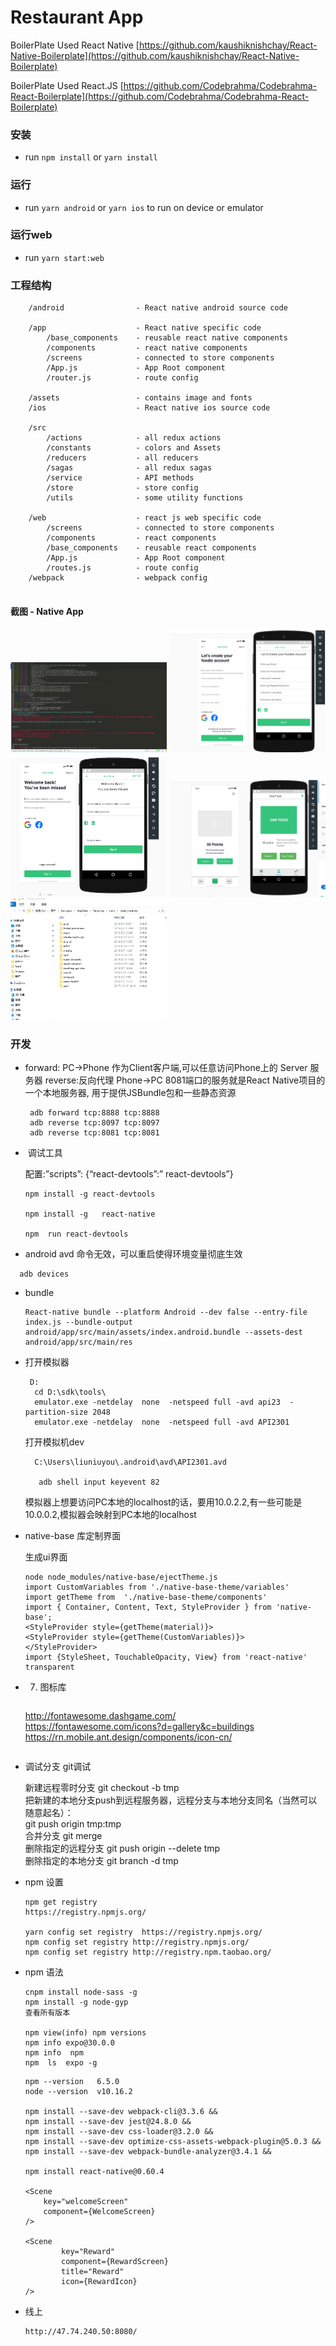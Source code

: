 # Restaurant App

BoilerPlate Used React Native [https://github.com/kaushiknishchay/React-Native-Boilerplate](https://github.com/kaushiknishchay/React-Native-Boilerplate)

BoilerPlate Used React.JS [https://github.com/Codebrahma/Codebrahma-React-Boilerplate](https://github.com/Codebrahma/Codebrahma-React-Boilerplate)



### 安装

- run `npm install` or `yarn install`

### 运行

- run `yarn android` or `yarn ios` to run on device or emulator

### 运行web

- run `yarn start:web`

### 工程结构

```
    /android                - React native android source code
    
    /app                    - React native specific code
        /base_components    - reusable react native components
        /components         - react native components
        /screens            - connected to store components
        /App.js             - App Root component
        /router.js          - route config
        
    /assets                 - contains image and fonts
    /ios                    - React native ios source code
    
    /src
        /actions            - all redux actions
        /constants          - colors and Assets
        /reducers           - all reducers
        /sagas              - all redux sagas  
        /service            - API methods
        /store              - store config
        /utils              - some utility functions

    /web                    - react js web specific code
        /screens            - connected to store components
        /components         - react components
        /base_components    - reusable react components
        /App.js             - App Root component
        /routes.js          - route config
    /webpack                - webpack config
    
```

#### 截图 - Native App
<img src="screenshots/debug.png" data-canonical-src="screenshots/debug.png" width="250" />
<img src="screenshots/11.png" data-canonical-src="screenshots/11.png" width="250" />
<img src="screenshots/12.png" data-canonical-src="screenshots/12.png" width="250" />
<img src="screenshots/13.png" data-canonical-src="./screenshots/13.png" width="250" />
<img src="screenshots/npm.png" data-canonical-src="./screenshots/npm.png" width="250" />


### 开发
- forward:  PC->Phone 作为Client客户端,可以任意访问Phone上的 Server 服务器  reverse:反向代理  Phone->PC     8081端口的服务就是React Native项目的一个本地服务器, 用于提供JSBundle包和一些静态资源
  
  ```
   adb forward tcp:8888 tcp:8888
   adb reverse tcp:8097 tcp:8097  
   adb reverse tcp:8081 tcp:8081
  ```

- ​    调试工具
  
   配置:”scripts”: {“react-devtools”:” react-devtools”}

  ```
  npm install -g react-devtools     
  
  npm install -g   react-native
  
  npm  run react-devtools
  ```
  
-   android avd  命令无效，可以重启使得环境变量彻底生效
  
```
  adb devices
  ```
  
- bundle 

  ```
  React-native bundle --platform Android --dev false --entry-file index.js --bundle-output android/app/src/main/assets/index.android.bundle --assets-dest android/app/src/main/res
  ```

  

- 打开模拟器
  
  ```
   D: 
    cd D:\sdk\tools\          
    emulator.exe -netdelay  none  -netspeed full -avd api23  -partition-size 2048   
    emulator.exe -netdelay  none  -netspeed full -avd API2301   
  ```
  
  打开模拟机dev   
  
  ```
    C:\Users\liuniuyou\.android\avd\API2301.avd  
  
     adb shell input keyevent 82  
  ```
  
  模拟器上想要访问PC本地的localhost的话，要用10.0.2.2,有一些可能是10.0.0.2,模拟器会映射到PC本地的localhost  
  
- native-base 库定制界面
  
   生成ui界面
  
  ```
  node node_modules/native-base/ejectTheme.js
  import CustomVariables from './native-base-theme/variables'  
  import getTheme from  './native-base-theme/components'  
  import { Container, Content, Text, StyleProvider } from 'native-base';  
  <StyleProvider style={getTheme(material)}>     
  <StyleProvider style={getTheme(CustomVariables)}>  
  </StyleProvider>  
  import {StyleSheet, TouchableOpacity, View} from 'react-native'  
  transparent
  ```
  
- 7. 图标库
     
     ```
   http://fontawesome.dashgame.com/     
     https://fontawesome.com/icons?d=gallery&c=buildings    
     https://rn.mobile.ant.design/components/icon-cn/          
     ```
  
- 调试分支  git调试
  
  新建远程零时分支 git checkout -b tmp    
  把新建的本地分支push到远程服务器，远程分支与本地分支同名（当然可以随意起名）：   
  git push origin tmp:tmp    
  合并分支  git merge   
删除指定的远程分支  git push origin --delete tmp  
  删除指定的本地分支  git branch -d  tmp
  
- npm 设置
  
  ```
  npm get registry
  https://registry.npmjs.org/
  
  yarn config set registry  https://registry.npmjs.org/
  npm config set registry http://registry.npmjs.org/
  npm config set registry http://registry.npm.taobao.org/
  ```
  
- npm 语法
  
  ```
  cnpm install node-sass -g
  npm install -g node-gyp
  查看所有版本  
  
  npm view(info) npm versions
  npm info expo@30.0.0
  npm info  npm 
  npm  ls  expo -g
  ```
  
  ```
  npm --version   6.5.0    
  node --version  v10.16.2
  
  npm install --save-dev webpack-cli@3.3.6 &&
  npm install --save-dev jest@24.8.0 && 
  npm install --save-dev css-loader@3.2.0 && 
  npm install --save-dev optimize-css-assets-webpack-plugin@5.0.3 && 
  npm install --save-dev webpack-bundle-analyzer@3.4.1 &&
  
  npm install react-native@0.60.4
  
  <Scene
      key="welcomeScreen"
      component={WelcomeScreen}
  />
  
  <Scene
          key="Reward"
          component={RewardScreen}
          title="Reward"
          icon={RewardIcon}
  />
  ```
  
- 线上 

  ```
  http://47.74.240.50:8080/   
   
   
  ```

     









